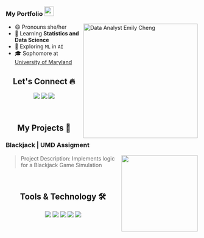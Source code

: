 <div align="left">


### My Portfolio <img src="https://media.giphy.com/media/hvRJCLFzcasrR4ia7z/giphy.gif" height="25px" width="25px">

<img align="right" alt="Data Analyst Emily Cheng" src="images/coding.gif" width="300"/>

- 😄 Pronouns she/her
- 🌱 Learning **Statistics and Data Science**
- 🔭 Exploring `ML` in `AI`
- 🎓 Sophomore at [University of Maryland](https://umd.edu/)


<h2 align="center"> Let's Connect 🔥</h2>
<div align="center">
<a href="https://github.com/emilycheng156">
<img src="https://img.shields.io/badge/Github-211F1F?style=flat-square&logo=GitHub&logoColor=ffffff"></a> 
<a href="https://www.linkedin.com/in/emily-c-cheng">
<img src="https://img.shields.io/badge/Linkedin-0077B5?style=flat-square&logo=Linkedin&logoColor=ffffff"></a>
<a href="mailto:emilycheng.3@gmail.com">
<img src="https://img.shields.io/badge/Gmail-D44638?style=flat-square&logo=gmail&logoColor=ffffff"></a>
</div>

<br><h2 align="center"> My Projects 🚀</h2>

### Blackjack | UMD Assigment
> <img align="right" alt="" src="images/assignmento_.gif" height="200" />
> Project Description: Implements logic for a Blackjack Game Simulation





<br><h2 align="center"> Tools & Technology 🛠</h2>

<div align="center">
<!-- <p align="center"></p> -->
<img src="https://img.shields.io/badge/Java-007396?style=flat-square&logo=java&logoColor=white" />
<img src="https://img.shields.io/badge/JavaScript-F7DF1E?style=flat-square&logo=javascript&logoColor=white" />
<img src="https://img.shields.io/badge/Python-FFD43B?style=flat-square&logo=python&logoColor=white"/>
<img src="https://img.shields.io/badge/Git-F05032?style=flat-square&logo=git&logoColor=white" />
<img src="https://img.shields.io/badge/Adobe_Photoshop-00aeff?style=flat-square&logo=Adobe%20photoshop&logoColor=white"/>

</div>
<br>
